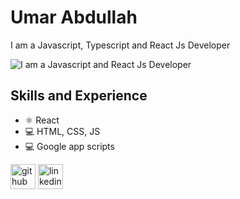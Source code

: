 # Umar Abdullah
I am a Javascript, Typescript and React Js Developer


![I am a Javascript and React Js Developer](https://www.openxcell.com/wp-content/uploads/2021/12/What-is-ReactJS-1.svg)

## Skills and Experience
* ⚛ React
* 💻 HTML, CSS, JS
* 💻 Google app scripts


[<img src='https://cdn.jsdelivr.net/npm/simple-icons@3.0.1/icons/github.svg' alt='github' height='40'>](https://github.com/umarabdullah23)  [<img src='https://cdn.jsdelivr.net/npm/simple-icons@3.0.1/icons/linkedin.svg' alt='linkedin' height='40'>](https://www.linkedin.com/in/umar-abdullah-670061203/)  


